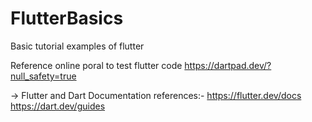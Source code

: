 # FlutterBasics
Basic tutorial examples of flutter


Reference online poral to test flutter code
https://dartpad.dev/?null_safety=true

-> Flutter and Dart Documentation references:-
https://flutter.dev/docs
https://dart.dev/guides


